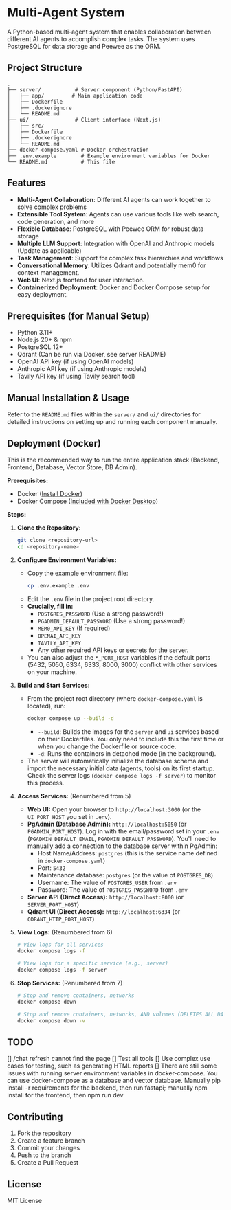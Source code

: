 # Multi-Agent System

A Python-based multi-agent system that enables collaboration between different AI agents to accomplish complex tasks. The system uses PostgreSQL for data storage and Peewee as the ORM.

## Project Structure

```
.
├── server/           # Server component (Python/FastAPI)
│   ├── app/         # Main application code
│   ├── Dockerfile
│   ├── .dockerignore
│   └── README.md
├── ui/               # Client interface (Next.js)
│   ├── src/
│   ├── Dockerfile
│   ├── .dockerignore
│   └── README.md
├── docker-compose.yaml # Docker orchestration
├── .env.example        # Example environment variables for Docker
└── README.md           # This file
```

## Features

- **Multi-Agent Collaboration**: Different AI agents can work together to solve complex problems
- **Extensible Tool System**: Agents can use various tools like web search, code generation, and more
- **Flexible Database**: PostgreSQL with Peewee ORM for robust data storage
- **Multiple LLM Support**: Integration with OpenAI and Anthropic models (Update as applicable)
- **Task Management**: Support for complex task hierarchies and workflows
- **Conversational Memory**: Utilizes Qdrant and potentially mem0 for context management.
- **Web UI**: Next.js frontend for user interaction.
- **Containerized Deployment**: Docker and Docker Compose setup for easy deployment.

## Prerequisites (for Manual Setup)

- Python 3.11+
- Node.js 20+ & npm
- PostgreSQL 12+
- Qdrant (Can be run via Docker, see server README)
- OpenAI API key (if using OpenAI models)
- Anthropic API key (if using Anthropic models)
- Tavily API key (if using Tavily search tool)

## Manual Installation & Usage

Refer to the `README.md` files within the `server/` and `ui/` directories for detailed instructions on setting up and running each component manually.

## Deployment (Docker)

This is the recommended way to run the entire application stack (Backend, Frontend, Database, Vector Store, DB Admin).

**Prerequisites:**

- Docker ([Install Docker](https://docs.docker.com/get-docker/))
- Docker Compose ([Included with Docker Desktop](https://docs.docker.com/compose/install/))

**Steps:**

1.  **Clone the Repository:**

    ```bash
    git clone <repository-url>
    cd <repository-name>
    ```

2.  **Configure Environment Variables:**

    - Copy the example environment file:
      ```bash
      cp .env.example .env
      ```
    - Edit the `.env` file in the project root directory.
    - **Crucially, fill in:**
      - `POSTGRES_PASSWORD` (Use a strong password!)
      - `PGADMIN_DEFAULT_PASSWORD` (Use a strong password!)
      - `MEM0_API_KEY` (If required)
      - `OPENAI_API_KEY`
      - `TAVILY_API_KEY`
      - Any other required API keys or secrets for the server.
    - You can also adjust the `*_PORT_HOST` variables if the default ports (5432, 5050, 6334, 6333, 8000, 3000) conflict with other services on your machine.

3.  **Build and Start Services:**

    - From the project root directory (where `docker-compose.yaml` is located), run:
      ```bash
      docker compose up --build -d
      ```
      - `--build`: Builds the images for the `server` and `ui` services based on their Dockerfiles. You only need to include this the first time or when you change the Dockerfile or source code.
      - `-d`: Runs the containers in detached mode (in the background).
    - The server will automatically initialize the database schema and import the necessary initial data (agents, tools) on its first startup. Check the server logs (`docker compose logs -f server`) to monitor this process.

4.  **Access Services:** (Renumbered from 5)

    - **Web UI:** Open your browser to `http://localhost:3000` (or the `UI_PORT_HOST` you set in `.env`).
    - **PgAdmin (Database Admin):** `http://localhost:5050` (or `PGADMIN_PORT_HOST`). Log in with the email/password set in your `.env` (`PGADMIN_DEFAULT_EMAIL`, `PGADMIN_DEFAULT_PASSWORD`). You'll need to manually add a connection to the database server within PgAdmin:
      - Host Name/Address: `postgres` (this is the service name defined in `docker-compose.yaml`)
      - Port: `5432`
      - Maintenance database: `postgres` (or the value of `POSTGRES_DB`)
      - Username: The value of `POSTGRES_USER` from `.env`
      - Password: The value of `POSTGRES_PASSWORD` from `.env`
    - **Server API (Direct Access):** `http://localhost:8000` (or `SERVER_PORT_HOST`)
    - **Qdrant UI (Direct Access):** `http://localhost:6334` (or `QDRANT_HTTP_PORT_HOST`)

5.  **View Logs:** (Renumbered from 6)

    ```bash
    # View logs for all services
    docker compose logs -f

    # View logs for a specific service (e.g., server)
    docker compose logs -f server
    ```

6.  **Stop Services:** (Renumbered from 7)

    ```bash
    # Stop and remove containers, networks
    docker compose down

    # Stop and remove containers, networks, AND volumes (DELETES ALL DATA)
    docker compose down -v
    ```

## TODO

[] /chat refresh cannot find the page
[] Test all tools
[] Use complex use cases for testing, such as generating HTML reports
[] There are still some issues with running server environment variables in docker-compose. You can use docker-compose as a database and vector database. Manually pip install -r requirements for the backend, then run fastapi; manually npm install for the frontend, then npm run dev

## Contributing

1. Fork the repository
2. Create a feature branch
3. Commit your changes
4. Push to the branch
5. Create a Pull Request

## License

MIT License
